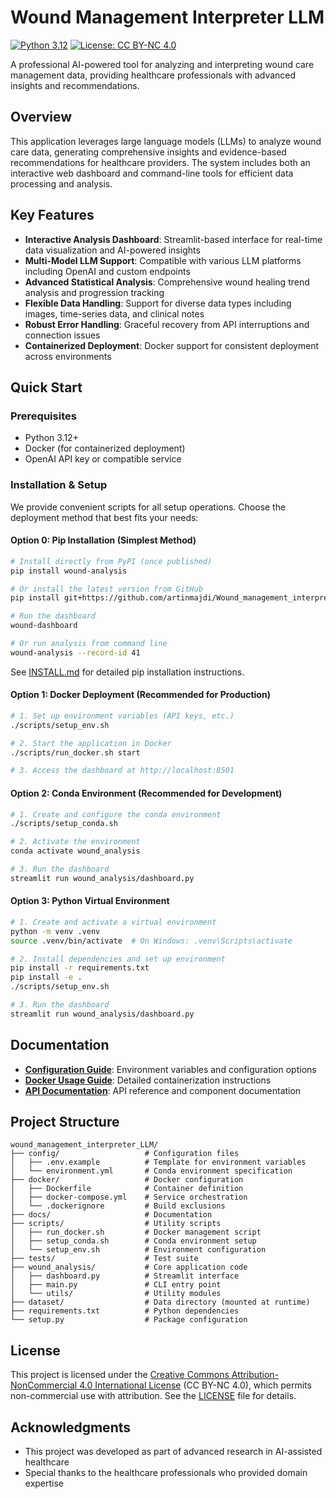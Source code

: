 # Wound Management Interpreter LLM

[![Python 3.12](https://img.shields.io/badge/python-3.12-blue.svg)](https://www.python.org/downloads/release/python-3120/)
[![License: CC BY-NC 4.0](https://img.shields.io/badge/License-CC%20BY--NC%204.0-lightgrey.svg)](https://creativecommons.org/licenses/by-nc/4.0/)

A professional AI-powered tool for analyzing and interpreting wound care management data, providing healthcare professionals with advanced insights and recommendations.

<!-- [📚 View Full Documentation](docs/index.md) -->

## Overview

This application leverages large language models (LLMs) to analyze wound care data, generating comprehensive insights and evidence-based recommendations for healthcare providers. The system includes both an interactive web dashboard and command-line tools for efficient data processing and analysis.

## Key Features

- **Interactive Analysis Dashboard**: Streamlit-based interface for real-time data visualization and AI-powered insights
- **Multi-Model LLM Support**: Compatible with various LLM platforms including OpenAI and custom endpoints
- **Advanced Statistical Analysis**: Comprehensive wound healing trend analysis and progression tracking
- **Flexible Data Handling**: Support for diverse data types including images, time-series data, and clinical notes
- **Robust Error Handling**: Graceful recovery from API interruptions and connection issues
- **Containerized Deployment**: Docker support for consistent deployment across environments

## Quick Start

### Prerequisites

- Python 3.12+
- Docker (for containerized deployment)
- OpenAI API key or compatible service

### Installation & Setup

We provide convenient scripts for all setup operations. Choose the deployment method that best fits your needs:

#### Option 0: Pip Installation (Simplest Method)

```bash
# Install directly from PyPI (once published)
pip install wound-analysis

# Or install the latest version from GitHub
pip install git+https://github.com/artinmajdi/Wound_management_interpreter_LLM.git

# Run the dashboard
wound-dashboard

# Or run analysis from command line
wound-analysis --record-id 41
```

See [INSTALL.md](INSTALL.md) for detailed pip installation instructions.

#### Option 1: Docker Deployment (Recommended for Production)

```bash
# 1. Set up environment variables (API keys, etc.)
./scripts/setup_env.sh

# 2. Start the application in Docker
./scripts/run_docker.sh start

# 3. Access the dashboard at http://localhost:8501
```

#### Option 2: Conda Environment (Recommended for Development)

```bash
# 1. Create and configure the conda environment
./scripts/setup_conda.sh

# 2. Activate the environment
conda activate wound_analysis

# 3. Run the dashboard
streamlit run wound_analysis/dashboard.py
```

#### Option 3: Python Virtual Environment

```bash
# 1. Create and activate a virtual environment
python -m venv .venv
source .venv/bin/activate  # On Windows: .venv\Scripts\activate

# 2. Install dependencies and set up environment
pip install -r requirements.txt
pip install -e .
./scripts/setup_env.sh

# 3. Run the dashboard
streamlit run wound_analysis/dashboard.py
```

## Documentation

- [**Configuration Guide**](docs/configuration.md): Environment variables and configuration options
- [**Docker Usage Guide**](docs/docker_usage.md): Detailed containerization instructions
- [**API Documentation**](docs/index.md): API reference and component documentation

## Project Structure

```
wound_management_interpreter_LLM/
├── config/                   # Configuration files
│   ├── .env.example          # Template for environment variables
│   └── environment.yml       # Conda environment specification
├── docker/                   # Docker configuration
│   ├── Dockerfile            # Container definition
│   ├── docker-compose.yml    # Service orchestration
│   └── .dockerignore         # Build exclusions
├── docs/                     # Documentation
├── scripts/                  # Utility scripts
│   ├── run_docker.sh         # Docker management script
│   ├── setup_conda.sh        # Conda environment setup
│   └── setup_env.sh          # Environment configuration
├── tests/                    # Test suite
├── wound_analysis/           # Core application code
│   ├── dashboard.py          # Streamlit interface
│   ├── main.py               # CLI entry point
│   └── utils/                # Utility modules
├── dataset/                  # Data directory (mounted at runtime)
├── requirements.txt          # Python dependencies
└── setup.py                  # Package configuration
```

## License

This project is licensed under the [Creative Commons Attribution-NonCommercial 4.0 International License](https://creativecommons.org/licenses/by-nc/4.0/) (CC BY-NC 4.0), which permits non-commercial use with attribution. See the [LICENSE](LICENSE) file for details.

## Acknowledgments

- This project was developed as part of advanced research in AI-assisted healthcare
- Special thanks to the healthcare professionals who provided domain expertise
